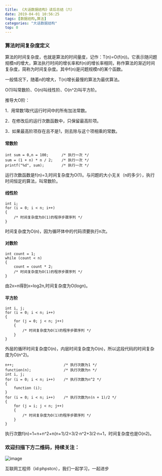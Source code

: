 ```yaml
---
title: 《大话数据结构》读后总结（六）
date: 2019-04-01 10:56:25
tags: [数据结构,算法]
categories: "大话数据结构"
top: 0
---
```

### 算法时间复杂度定义
算法的时间复杂度，也就是算法的时间量度，记作：T(n)=O(f(n))。它表示随问题规模n的增大，算法执行时间的增长率和f(n)的增长率相同，称作算法的渐近时间复杂度，简称为时间复杂度。其中f(n)是问题规模n的某个函数。

一般情况下，随着n的增大，T(n)增长最慢的算法为最优算法。

O(1)叫常数阶、O(n)叫线性阶、O(n^2)叫平方阶。

推导大O阶：

1．用常数1取代运行时间中的所有加法常数。

2．在修改后的运行次数函数中，只保留最高阶项。

3．如果最高阶项存在且不是1，则去除与这个项相乘的常数。

#### 常数阶
```
int sum = 0,n = 100;      /* 执行一次 */
sum = (1 + n) * n / 2;    /* 执行一次 */
printf("%d", sum);        /* 执行一次 */
```
运行次数函数是f(n)=3,时间复杂度为O(1)。与问题的大小无关（n的多少），执行时间恒定的算法，叫常数阶。
#### 线性阶
```
int i;
for (i = 0; i < n; i++)
{
    /* 时间复杂度为O(1)的程序步骤序列 */
}
```
时间复杂度为O(n)，因为循环体中的代码须要执行n次。
#### 对数阶
```
int count = 1;
while (count < n)
{
    count = count * 2;
    /* 时间复杂度为O(1)的程序步骤序列 */
}
```
由2x=n得到x=log2n,时间复杂度为O(logn)。
#### 平方阶
```
int i, j;
for (i = 0; i < n; i++)
{
    for (j = 0; j < n; j++)
    {
        /* 时间复杂度为O(1)的程序步骤序列 */
    }
}
```
外层的循环时间复杂度O(n)，内层时间复杂度为O(n)，所以这段代码的时间复杂度为O(n^2)。

```
n++;                       /* 执行次数为1 */
function(n);               /* 执行次数为n */
int i, j;
for (i = 0; i < n; i++)    /* 执行次数为n^2 */
{
    function (i);
}
for (i = 0; i < n; i++)    /* 执行次数为n(n + 1)/2 */
{
    for (j = i; j < n; j++)
    {
        /* 时间复杂度为O(1)的程序步骤序列 */
    }
}
```
执行次数f(n)=1+n+n^2+n(n+1)/2=3/2·n^2+3/2·n+1，时间复杂度也是O(n2)。

### 欢迎扫描下方二维码，持续关注：
![image](https://user-gold-cdn.xitu.io/2019/3/21/1699eba93eba8faa?w=258&h=258&f=jpeg&s=16510)

互联网工程师（id:phpstcn），我们一起学习，一起进步
